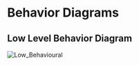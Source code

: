 # Behavior Diagrams

## Low Level Behavior Diagram

![Low_Behavioural](https://user-images.githubusercontent.com/89764315/132293846-a5fdd1cd-0521-41f1-a13c-04fae582c81c.jpg)


